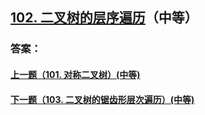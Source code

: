 ## [102. 二叉树的层序遍历](https://leetcode-cn.com/problems/merge-two-sorted-lists/)（中等）





### 答案：



#### [上一题（101. 对称二叉树）(中等)](https://github.com/sdwwld/leetCode/blob/master/src/main/java/com/wld/java/leetcode/leetCode0101.md)

#### [下一题（103. 二叉树的锯齿形层次遍历）(中等)](https://github.com/sdwwld/leetCode/blob/master/src/main/java/com/wld/java/leetcode/leetCode0103.md)
